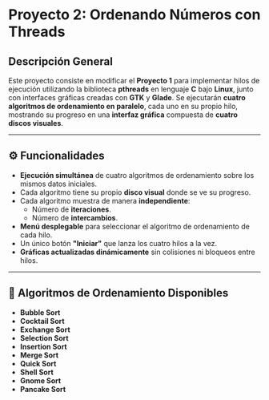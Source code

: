 # Proyecto 2: Ordenando Números con Threads

## Descripción General
Este proyecto consiste en modificar el **Proyecto 1** para implementar hilos de ejecución utilizando la biblioteca **pthreads** en lenguaje **C** bajo **Linux**, junto con interfaces gráficas creadas con **GTK** y **Glade**.
Se ejecutarán **cuatro algoritmos de ordenamiento en paralelo**, cada uno en su propio hilo, mostrando su progreso en una **interfaz gráfica** compuesta de **cuatro discos visuales**.

---

## ⚙️ Funcionalidades
- **Ejecución simultánea** de cuatro algoritmos de ordenamiento sobre los mismos datos iniciales.
- Cada algoritmo tiene su propio **disco visual** donde se ve su progreso.
- Cada algoritmo muestra de manera **independiente**:
  - Número de **iteraciones**.
  - Número de **intercambios**.
- **Menú desplegable** para seleccionar el algoritmo de ordenamiento de cada hilo.
- Un único botón **"Iniciar"** que lanza los cuatro hilos a la vez.
- **Gráficas actualizadas dinámicamente** sin colisiones ni bloqueos entre hilos.

---

## 🧠 Algoritmos de Ordenamiento Disponibles
- **Bubble Sort**
- **Cocktail Sort**
- **Exchange Sort**
- **Selection Sort**
- **Insertion Sort**
- **Merge Sort**
- **Quick Sort**
- **Shell Sort**
- **Gnome Sort**
- **Pancake Sort**

